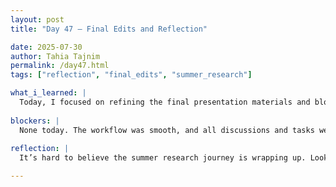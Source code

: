 ```yaml
---
layout: post
title: "Day 47 – Final Edits and Reflection"

date: 2025-07-30
author: Tahia Tajnim
permalink: /day47.html
tags: ["reflection", "final_edits", "summer_research"]   

what_i_learned: |
  Today, I focused on refining the final presentation materials and blog content. I learned how small wording changes and structural tweaks can greatly improve clarity and impact. I also reviewed peer content, which helped me better understand how to make my own writing more engaging and concise. Additionally, I explored how to summarize complex research into digestible visual formats, which is a skill I will carry forward. I practiced giving and receiving feedback constructively, and it reinforced how important collaboration is when working toward a shared goal.
  
blockers: |  
  None today. The workflow was smooth, and all discussions and tasks were productive.
  
reflection: |
  It’s hard to believe the summer research journey is wrapping up. Looking back, I’ve grown not just technically, but also in communication and collaboration. Today’s final touches felt like the last pieces of a big puzzle falling into place. I feel proud of what I’ve contributed and excited about how this experience will shape my future work. This experience has deepened my interest in applying AI to real-world problems, especially in aviation and climate resilience. I’ve also developed more confidence in presenting my work and articulating complex ideas. Most importantly, I’ve learned the value of perseverance, teamwork, and continuous learning throughout this meaningful journey.

---
```


